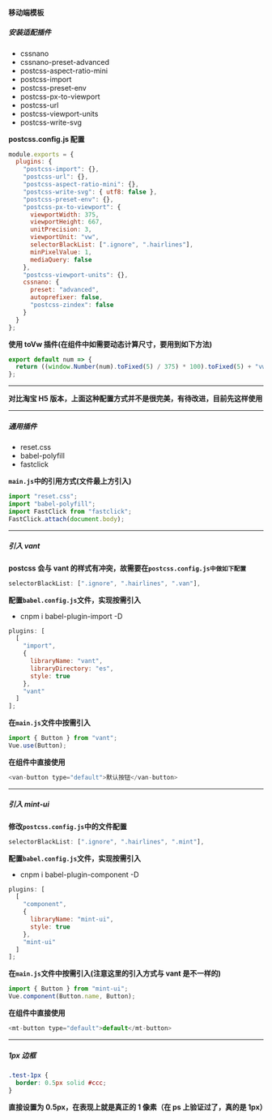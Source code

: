 #### 移动端模板

##### 安装适配插件

- cssnano
- cssnano-preset-advanced
- postcss-aspect-ratio-mini
- postcss-import
- postcss-preset-env
- postcss-px-to-viewport
- postcss-url
- postcss-viewport-units
- postcss-write-svg

**postcss.config.js 配置**

```javascript
module.exports = {
  plugins: {
    "postcss-import": {},
    "postcss-url": {},
    "postcss-aspect-ratio-mini": {},
    "postcss-write-svg": { utf8: false },
    "postcss-preset-env": {},
    "postcss-px-to-viewport": {
      viewportWidth: 375,
      viewportHeight: 667,
      unitPrecision: 3,
      viewportUnit: "vw",
      selectorBlackList: [".ignore", ".hairlines"],
      minPixelValue: 1,
      mediaQuery: false
    },
    "postcss-viewport-units": {},
    cssnano: {
      preset: "advanced",
      autoprefixer: false,
      "postcss-zindex": false
    }
  }
};
```

**使用 toVw 插件(在组件中如需要动态计算尺寸，要用到如下方法)**

```javascript
export default num => {
  return ((window.Number(num).toFixed(5) / 375) * 100).toFixed(5) + "vw";
};
```

---

**对比淘宝 H5 版本，上面这种配置方式并不是很完美，有待改进，目前先这样使用**

---

##### 通用插件

- reset.css
- babel-polyfill
- fastclick

**`main.js`中的引用方式(文件最上方引入)**

```javascript
import "reset.css";
import "babel-polyfill";
import FastClick from "fastclick";
FastClick.attach(document.body);
```

---

##### 引入 vant

**postcss 会与 vant 的样式有冲突，故需要在`postcss.config.js中做如下配置`**

```javascript
selectorBlackList: [".ignore", ".hairlines", ".van"],
```

**配置`babel.config.js`文件，实现按需引入**

- cnpm i babel-plugin-import -D

```javascript
plugins: [
  [
    "import",
    {
      libraryName: "vant",
      libraryDirectory: "es",
      style: true
    },
    "vant"
  ]
];
```

**在`main.js`文件中按需引入**

```javascript
import { Button } from "vant";
Vue.use(Button);
```

**在组件中直接使用**

```javascript
<van-button type="default">默认按钮</van-button>
```

---

##### 引入 mint-ui

**修改`postcss.config.js`中的文件配置**

```javascript
selectorBlackList: [".ignore", ".hairlines", ".mint"],
```

**配置`babel.config.js`文件，实现按需引入**

- cnpm i babel-plugin-component -D

```javascript
plugins: [
  [
    "component",
    {
      libraryName: "mint-ui",
      style: true
    },
    "mint-ui"
  ]
];
```

**在`main.js`文件中按需引入(注意这里的引入方式与 vant 是不一样的)**

```javascript
import { Button } from "mint-ui";
Vue.component(Button.name, Button);
```

**在组件中直接使用**

```javascript
<mt-button type="default">default</mt-button>
```

---

##### 1px 边框

```css
.test-1px {
  border: 0.5px solid #ccc;
}
```

**直接设置为 0.5px，在表现上就是真正的 1 像素（在 ps 上验证过了，真的是 1px）**
